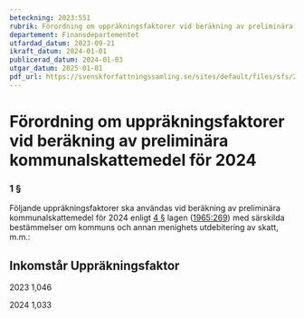 ```yaml
---
beteckning: 2023:551
rubrik: Förordning om uppräkningsfaktorer vid beräkning av preliminära kommunalskattemedel för 2024
departement: Finansdepartementet
utfardad_datum: 2023-09-21
ikraft_datum: 2024-01-01
publicerad_datum: 2024-01-03
utgar_datum: 2025-01-01
pdf_url: https://svenskforfattningssamling.se/sites/default/files/sfs/2023-09/SFS2023-551.pdf
---
```


# Förordning om uppräkningsfaktorer vid beräkning av preliminära kommunalskattemedel för 2024

### 1 §

Följande uppräkningsfaktorer ska användas vid beräkning av preliminära kommunalskattemedel för 2024 enligt [4 §](#4) lagen ([1965:269](https://selex.se/eli/sfs/1965/269)) med särskilda bestämmelser om kommuns och annan menighets utdebitering av skatt, m.m.:

## Inkomstår	Uppräkningsfaktor

2023	        1,046

2024	        1,033